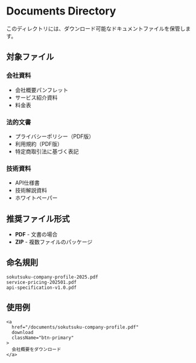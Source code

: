 # Documents Directory

このディレクトリには、ダウンロード可能なドキュメントファイルを保管します。

## 対象ファイル

### 会社資料
- 会社概要パンフレット
- サービス紹介資料
- 料金表

### 法的文書
- プライバシーポリシー（PDF版）
- 利用規約（PDF版）
- 特定商取引法に基づく表記

### 技術資料
- API仕様書
- 技術解説資料
- ホワイトペーパー

## 推奨ファイル形式

- **PDF** - 文書の場合
- **ZIP** - 複数ファイルのパッケージ

## 命名規則

```
sokutsuku-company-profile-2025.pdf
service-pricing-202501.pdf
api-specification-v1.0.pdf
```

## 使用例

```tsx
<a 
  href="/documents/sokutsuku-company-profile.pdf"
  download
  className="btn-primary"
>
  会社概要をダウンロード
</a>
```